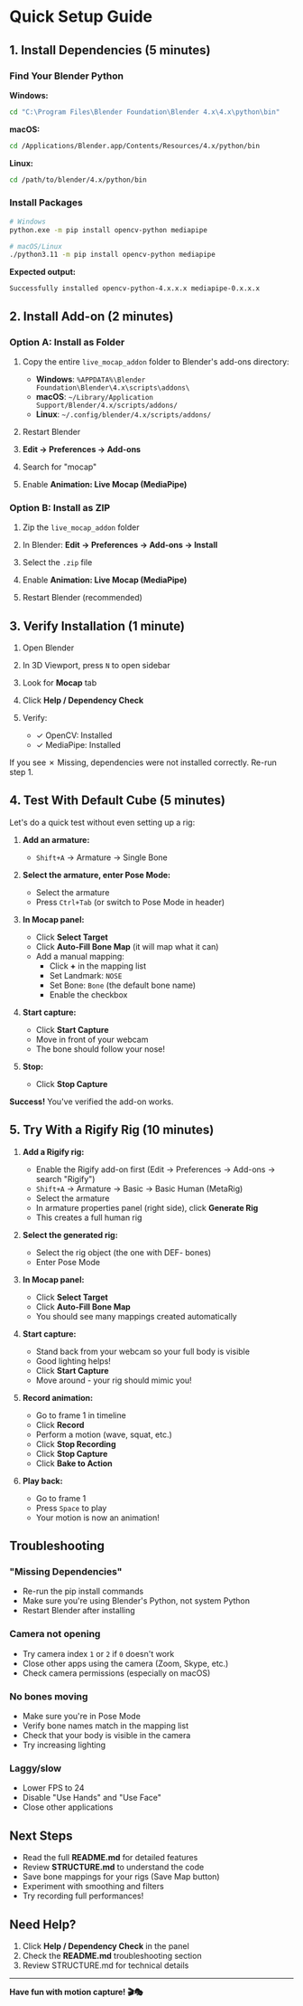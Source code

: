 # Quick Setup Guide

## 1. Install Dependencies (5 minutes)

### Find Your Blender Python

**Windows:**
```cmd
cd "C:\Program Files\Blender Foundation\Blender 4.x\4.x\python\bin"
```

**macOS:**
```bash
cd /Applications/Blender.app/Contents/Resources/4.x/python/bin
```

**Linux:**
```bash
cd /path/to/blender/4.x/python/bin
```

### Install Packages

```bash
# Windows
python.exe -m pip install opencv-python mediapipe

# macOS/Linux
./python3.11 -m pip install opencv-python mediapipe
```

**Expected output:**
```
Successfully installed opencv-python-4.x.x.x mediapipe-0.x.x.x
```

## 2. Install Add-on (2 minutes)

### Option A: Install as Folder
1. Copy the entire `live_mocap_addon` folder to Blender's add-ons directory:
   - **Windows**: `%APPDATA%\Blender Foundation\Blender\4.x\scripts\addons\`
   - **macOS**: `~/Library/Application Support/Blender/4.x/scripts/addons/`
   - **Linux**: `~/.config/blender/4.x/scripts/addons/`

2. Restart Blender

3. **Edit → Preferences → Add-ons**

4. Search for "mocap"

5. Enable **Animation: Live Mocap (MediaPipe)**

### Option B: Install as ZIP
1. Zip the `live_mocap_addon` folder

2. In Blender: **Edit → Preferences → Add-ons → Install**

3. Select the `.zip` file

4. Enable **Animation: Live Mocap (MediaPipe)**

5. Restart Blender (recommended)

## 3. Verify Installation (1 minute)

1. Open Blender

2. In 3D Viewport, press `N` to open sidebar

3. Look for **Mocap** tab

4. Click **Help / Dependency Check**

5. Verify:
   - ✓ OpenCV: Installed
   - ✓ MediaPipe: Installed

If you see ✗ Missing, dependencies were not installed correctly. Re-run step 1.

## 4. Test With Default Cube (5 minutes)

Let's do a quick test without even setting up a rig:

1. **Add an armature:**
   - `Shift+A` → Armature → Single Bone

2. **Select the armature, enter Pose Mode:**
   - Select the armature
   - Press `Ctrl+Tab` (or switch to Pose Mode in header)

3. **In Mocap panel:**
   - Click **Select Target**
   - Click **Auto-Fill Bone Map** (it will map what it can)
   - Add a manual mapping:
     - Click **+** in the mapping list
     - Set Landmark: `NOSE`
     - Set Bone: `Bone` (the default bone name)
     - Enable the checkbox

4. **Start capture:**
   - Click **Start Capture**
   - Move in front of your webcam
   - The bone should follow your nose!

5. **Stop:**
   - Click **Stop Capture**

**Success!** You've verified the add-on works.

## 5. Try With a Rigify Rig (10 minutes)

1. **Add a Rigify rig:**
   - Enable the Rigify add-on first (Edit → Preferences → Add-ons → search "Rigify")
   - `Shift+A` → Armature → Basic → Basic Human (MetaRig)
   - Select the armature
   - In armature properties panel (right side), click **Generate Rig**
   - This creates a full human rig

2. **Select the generated rig:**
   - Select the rig object (the one with DEF- bones)
   - Enter Pose Mode

3. **In Mocap panel:**
   - Click **Select Target**
   - Click **Auto-Fill Bone Map**
   - You should see many mappings created automatically

4. **Start capture:**
   - Stand back from your webcam so your full body is visible
   - Good lighting helps!
   - Click **Start Capture**
   - Move around - your rig should mimic you!

5. **Record animation:**
   - Go to frame 1 in timeline
   - Click **Record**
   - Perform a motion (wave, squat, etc.)
   - Click **Stop Recording**
   - Click **Stop Capture**
   - Click **Bake to Action**

6. **Play back:**
   - Go to frame 1
   - Press `Space` to play
   - Your motion is now an animation!

## Troubleshooting

### "Missing Dependencies"
- Re-run the pip install commands
- Make sure you're using Blender's Python, not system Python
- Restart Blender after installing

### Camera not opening
- Try camera index `1` or `2` if `0` doesn't work
- Close other apps using the camera (Zoom, Skype, etc.)
- Check camera permissions (especially on macOS)

### No bones moving
- Make sure you're in Pose Mode
- Verify bone names match in the mapping list
- Check that your body is visible in the camera
- Try increasing lighting

### Laggy/slow
- Lower FPS to 24
- Disable "Use Hands" and "Use Face"
- Close other applications

## Next Steps

- Read the full **README.md** for detailed features
- Review **STRUCTURE.md** to understand the code
- Save bone mappings for your rigs (Save Map button)
- Experiment with smoothing and filters
- Try recording full performances!

## Need Help?

1. Click **Help / Dependency Check** in the panel
2. Check the **README.md** troubleshooting section
3. Review STRUCTURE.md for technical details

---

**Have fun with motion capture! 🎬🎭**
